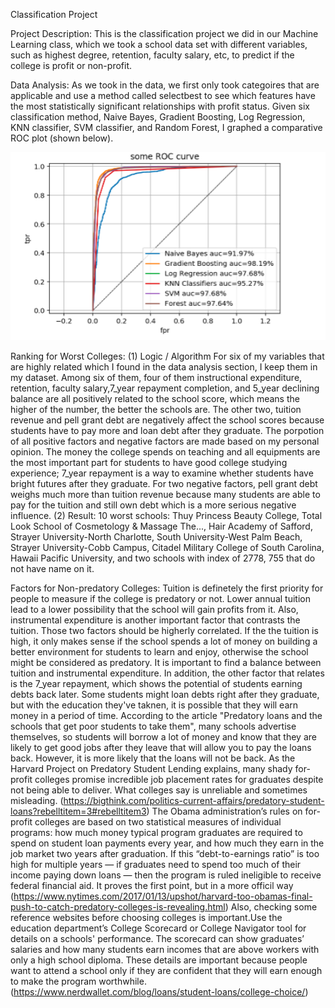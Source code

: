 Classification Project

Project Description:
This is the classification project we did in our Machine Learning class, which we took a school data set with different variables, such as highest degree, retention, faculty salary, etc, to predict if the college is profit or non-profit. 

Data Analysis: 
As we took in the data, we first only took categoires that are applicable and use a method called selectbest to see which features have the most statistically significant relationships with profit status. Given six classification method, Naive Bayes, Gradient Boosting, Log Regression, KNN classifier, SVM classifier, and Random Forest, I graphed a comparative ROC plot (shown below).

<img src="/images/Roc Curve.png" width="600"/>

Ranking for Worst Colleges:
(1) Logic / Algorithm
For six of my variables that are highly related which I found in the data analysis section, I keep them in my dataset. Among six of them, four of them instructional expenditure, retention, faculty salary,7_year repayment completion, and 5_year declining balance are all positively related to the school score, which means the higher of the number, the better the schools are. The other two, tuition revenue and pell grant debt are negatively affect the school scores because students have to pay more and loan debt after they graduate.
The porpotion of all positive factors and negative factors are made based on my personal opinion. The money the college spends on teaching and all equipments are the most important part for students to have good college studying experience; 7_year repayment is a way to examine whether students have bright futures after they graduate. For two negative factors, pell grant debt weighs much more than tuition revenue because many students are able to pay for the tuition and still own debt which is a more serious negative influence.
(2) Result:
10 worst schools: 
Thuy Princess Beauty College, Total Look School of Cosmetology & Massage The..., Hair Academy of Safford, Strayer University-North Charlotte, South University-West Palm Beach, Strayer University-Cobb Campus, Citadel Military College of South Carolina, Hawaii Pacific University, and two schools with index of 2778, 755 that do not have name on it.


Factors for Non-predatory Colleges:
Tuition is definetely the first priority for people to measure if the college is predatory or not. Lower annual tuition lead to a lower possibility that the school will gain profits from it. Also, instrumental expenditure is another important factor that contrasts the tuition. Those two factors should be higherly correlated. If the the tuition is high, it only makes sense if the school spends a lot of money on building a better environment for students to learn and enjoy, otherwise the school might be considered as predatory. It is important to find a balance between tuition and instrumental expenditure. In addition, the other factor that relates is the 7_year repayment, which shows the potential of students earning debts back later. Some students might loan debts right after they graduate, but with the education they've taknen, it is possible that they will earn money in a period of time.
According to the article "Predatory loans and the schools that get poor students to take them", many schools advertise themselves, so students will borrow a lot of money and know that they are likely to get good jobs after they leave that will allow you to pay the loans back. However, it is more likely that the loans will not be back. As the Harvard Project on Predatory Student Lending explains, many shady for-profit colleges promise incredible job placement rates for graduates despite not being able to deliver. What colleges say is unreliable and sometimes misleading.
(https://bigthink.com/politics-current-affairs/predatory-student-loans?rebelltitem=3#rebelltitem3)
The Obama administration’s rules on for-profit colleges are based on two statistical measures of individual programs: how much money typical program graduates are required to spend on student loan payments every year, and how much they earn in the job market two years after graduation. If this “debt-to-earnings ratio” is too high for multiple years — if graduates need to spend too much of their income paying down loans — then the program is ruled ineligible to receive federal financial aid. It proves the first point, but in a more officil way 
(https://www.nytimes.com/2017/01/13/upshot/harvard-too-obamas-final-push-to-catch-predatory-colleges-is-revealing.html)
Also, checking some reference websites before choosing colleges is important.Use the education department’s College Scorecard or College Navigator tool for details on a schools' performance. The scorecard can show graduates’ salaries and how many students earn incomes that are above workers with only a high school diploma. These details are important because people want to attend a school only if they are confident that they will earn enough to make the program worthwhile.
(https://www.nerdwallet.com/blog/loans/student-loans/college-choice/)